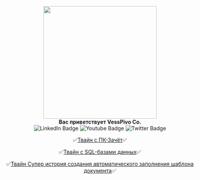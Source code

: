 <div id="header" align="center">
  <img src="https://ru.yougile.com/user-data/79ec0d1a-65c1-46d8-be87-e01ac0f29934/%D0%91%D0%B5%D0%B7%20%D0%BD%D0%B0%D0%B7%D0%B2%D0%B0%D0%BD%D0%B8%D1%8F%20(1).png?previews[]=-256-preview@256x256" width="300"/>
</div>
  <div id="header" align="center"><div><b>Вас приветствует VessPivo Co.</b></div></div>
<div id="header" align="center">
<div id="badges">
  <img src="https://img.shields.io/badge/Discord-darkblue?style=for-the-badge&logo=discord&logoColor=white" alt="LinkedIn Badge"/>
  <img src="https://img.shields.io/badge/Faceit-black?style=for-the-badge&logo=Faceit&logoColor=orange" alt="Youtube Badge"/>
  <img src="https://img.shields.io/badge/Steam-gray?style=for-the-badge&logo=Steam&logoColor=white" alt="Twitter Badge"/>
</div>

:white_check_mark:[Твайн с ПК-Зачёт](https://dellyyy.github.io/ArheticturaApparatnihSredstvv/PK_Zachet.html):white_check_mark:

:white_check_mark:[Твайн с SQL-базами данных](https://dellyyy.github.io/PredmetyLN/SQL_Twine.html):white_check_mark:

:white_check_mark:[Твайн Супер история создания автоматического заполнения шаблона документа](https://madbread67.github.io/PachasIK_algoritmisation/stud+zachet11.html):white_check_mark:

